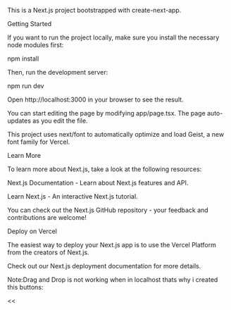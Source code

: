 This is a Next.js project bootstrapped with create-next-app.

Getting Started

If you want to run the project locally, make sure you install the necessary node modules first:

npm install

Then, run the development server:

npm run dev


Open http://localhost:3000 in your browser to see the result.

You can start editing the page by modifying app/page.tsx. The page auto-updates as you edit the file.

This project uses next/font to automatically optimize and load Geist, a new font family for Vercel.

Learn More

To learn more about Next.js, take a look at the following resources:

Next.js Documentation - Learn about Next.js features and API.

Learn Next.js - An interactive Next.js tutorial.

You can check out the Next.js GitHub repository - your feedback and contributions are welcome!

Deploy on Vercel

The easiest way to deploy your Next.js app is to use the Vercel Platform from the creators of Next.js.

Check out our Next.js deployment documentation for more details.


Note:Drag and Drop is not working when in localhost thats why i created this buttons: 
>> 
<<